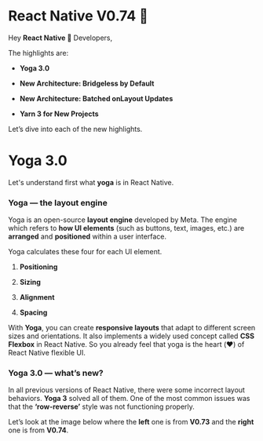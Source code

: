 # React Native V0.74 🚀



Hey **React Native 💙** Developers,

The highlights are:

- **Yoga 3.0**

- **New Architecture: Bridgeless by Default**

- **New Architecture: Batched onLayout Updates**

- **Yarn 3 for New Projects**

Let’s dive into each of the new highlights.

# Yoga 3.0

Let's understand first what **yoga** is in React Native.

### Yoga — the layout engine

Yoga is an open-source **layout engine** developed by Meta. The engine which refers to **how UI elements** (such as buttons, text, images, etc.) are **arranged** and **positioned** within a user interface.

Yoga calculates these four for each UI element.

1.  **Positioning**

2.  **Sizing**

3.  **Alignment**

4.  **Spacing**

With **Yoga**, you can create **responsive layouts** that adapt to different screen sizes and orientations. It also implements a widely used concept called **CSS Flexbox** in React Native. So you already feel that yoga is the heart (♥︎) of React Native flexible UI.

### Yoga 3.0 — what’s new?

In all previous versions of React Native, there were some incorrect layout behaviors. **Yoga 3** solved all of them. One of the most common issues was that the **‘row-reverse’** style was not functioning properly.

Let’s look at the image below where the **left** one is from **V0.73** and the **right** one is from **V0.74**.
